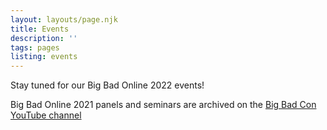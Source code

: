 ```yaml
---
layout: layouts/page.njk
title: Events
description: ''
tags: pages
listing: events
---
```


Stay tuned for our Big Bad Online 2022 events! 

Big Bad Online 2021 panels and seminars are archived on the [Big Bad Con YouTube channel](https://www.youtube.com/channel/UCZTZeTM1WamDePxRpEMCftw)
